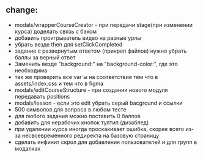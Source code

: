 ## change:

-   modals/wrapperCourseCreator - при передачи stage(при изменении курса) доделать связь с бэком
-   добавить проигрыватель видео на разные урлы
-   убрать везде then для setClickCompleted
-   задание с развернутым ответом (прикреп файлов) нужно убрать баллы за верный ответ
-   Заменить везде "background:" на "background-color:", где это необходима
-   так же проверить все var`ы на соответствие тем что в assets/index.css и тем что в figma
-   modals/editCourseStructure - при создании нового модуля передавать positions
-   modals/lesson - если это edit убрать серый bacground и ссылки
-   500 символов для вопроса в любом тесте
-   для любого задания можно поставить 0 баллов
-   добавить для нерабочих кнопок тултип (дизаблед)
-   при удалении курса иногда проскакивает ошибка, скорее всего из-за несвоевременного редиректа на базовую страницу
-   сделать инфинит скрол для добавления пользователей и для групп в модалках
